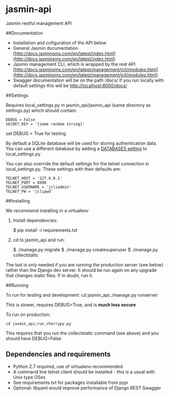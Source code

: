 # jasmin-api
Jasmin restful management API

##Documentation

* Installation and cofiguration of the API below
* General Jasmin documentation [http://docs.jasminsms.com/en/latest/index.html](http://docs.jasminsms.com/en/latest/index.html)
* Jasmin management CLI, which is wrapped by the rest API [http://docs.jasminsms.com/en/latest/management/jcli/modules.html](http://docs.jasminsms.com/en/latest/management/jcli/modules.html)
* Swagger documentation will be on the path /docs/ If you run locally with default settings this will be [http://localhost:8000/docs/](http://localhost:8000/docs/)


##Settings

Requires local_settings.py in jasmin_api/jasmin_api
(same directory as settings.py) which should contain:

    DEBUG = False
    SECRET_KEY = '[some random string]'

set DEBUG = True for testing

By default a SQLite database will be used for storing authentication data. You can use a different database by adding a [DATABASES setting](https://docs.djangoproject.com/en/1.8/ref/settings/#databases) to local_settings.py

You can also override the default settings for the telnet connection in local_settings.py. These settings with their defaults are:

    TELNET_HOST = '127.0.0.1'
    TELNET_PORT = 8990
    TELNET_USERNAME = 'jcliadmin'
    TELNET_PW = 'jclipwd'

##Installing

We recommend installing in a virtualenv

1. Install dependencies:

    $ pip install -r requirements.txt

2. cd to jasmin_api and run:

    $ ./manage.py migrate
    $ ./manage.py createsuperuser
    $ ./manage.py collectstatic

The last is only needed if you are running the production server (see below)
rather than the Django dev server. It should be run again on any upgrade that changes static files. If in doubt, run it.

##Running

To run for testing and development:
    cd jasmin_api;./manage.py runserver

This is slower, requires DEBUG=True,  and is **much less secure**

To run on production:

    cd jasmin_api;run_cherrypy.py

This requires that you run the collectstatic command (see above) and you should
have DEBUG=False

## Dependencies and requirements
* Python 2.7 required, use of virtualenv recommended
* A command line telnet client should be installed - this is a usual with Unix type OSes
* See requirements.txt for packages installable from pypi
* Optional: libyaml would improve performance of Django REST Swagger
